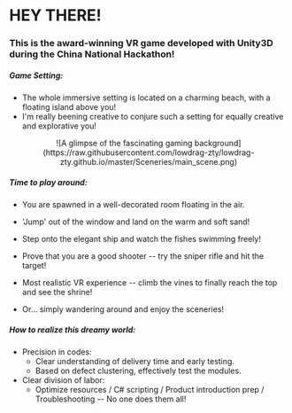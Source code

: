 # HEY THERE!

### This is the award-winning VR game developed with Unity3D during the China National Hackathon!

##### Game Setting: 
- The whole immersive setting is located on a charming beach, with a floating island above you!
- I'm really beening creative to conjure such a setting for equally creative and explorative you!
<p align="center">
![A glimpse of the fascinating gaming background](https://raw.githubusercontent.com/lowdrag-zty/lowdrag-zty.github.io/master/Sceneries/main_scene.png)
</p>

##### Time to play around:
- You are spawned in a well-decorated room floating in the air. 
- 'Jump' out of the window and land on the warm and soft sand!

- Step onto the elegant ship and watch the fishes swimming freely!

- Prove that you are a good shooter -- try the sniper rifle and hit the target!

- Most realistic VR experience -- climb the vines to finally reach the top and see the shrine!

- Or... simply wandering around and enjoy the sceneries!

##### How to realize this dreamy world:
- Precision in codes:  
  - Clear understanding of delivery time and early testing.
  - Based on defect clustering, effectively test the modules.
- Clear division of labor:
  - Optimize resources / C# scripting / Product introduction prep / Troubleshooting -- No one does them all!


